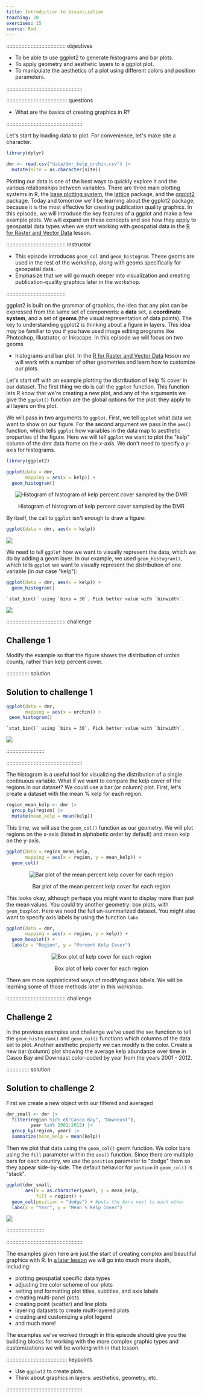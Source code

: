```yaml
---
title: Introduction to Visualization
teaching: 20
exercises: 15
source: Rmd
---
```


::::::::::::::::::::::::::::::::::::::: objectives

- To be able to use ggplot2 to generate histograms and bar plots.
- To apply geometry and aesthetic layers to a ggplot plot.
- To manipulate the aesthetics of a plot using different colors and position parameters.

::::::::::::::::::::::::::::::::::::::::::::::::::

:::::::::::::::::::::::::::::::::::::::: questions

- What are the basics of creating graphics in R?

::::::::::::::::::::::::::::::::::::::::::::::::::

Let's start by loading data to plot. For convenience, let's make site a character.


```r
library(dplyr)

dmr <- read.csv("data/dmr_kelp_urchin.csv") |>
  mutate(site = as.character(site))
```

Plotting our data is one of the best ways to quickly explore it and the various
relationships between variables. There are three main plotting systems in R, the
[base plotting system](https://www.statmethods.net/graphs/), the
[lattice](https://www.statmethods.net/advgraphs/trellis.html) package, and the
[ggplot2](https://www.statmethods.net/advgraphs/ggplot2.html) package. Today and
tomorrow we'll be learning about the ggplot2 package, because it is the most
effective for creating publication quality graphics. In this episode, we will
introduce the key features of a ggplot and make a few example plots. We will
expand on these concepts and see how they apply to geospatial data types when we
start working with geospatial data in the [R for Raster and Vector
Data](https://cobalt-casco.github.io/r-raster-vector-geospatial/) lesson.

:::::::::::::::::::::::::::::::::::::::  instructor

- This episode introduces `geom_col` and `geom_histogram`. These geoms are used
  in the rest of the workshop, along with geoms specifically for geospatial 
  data.
- Emphasize that we will go much deeper into visualization and creating
  publication-quality graphics later in the workshop.

:::::::::::::::::::::::::::::::::::::::

ggplot2 is built on the grammar of graphics, the idea that any plot can be
expressed from the same set of components: a **data** set, a **coordinate
system**, and a set of **geoms** (the visual representation of data points). The
key to understanding ggplot2 is thinking about a figure in layers. This idea may
be familiar to you if you have used image editing programs like Photoshop,
Illustrator, or Inkscape. In this episode we will focus on two geoms

- histograms and bar plot. In the [R for Raster and Vector Data](https://datacarpentry.org/r-raster-vector-geospatial/) lesson we will work with a number of other geometries
  and learn how to customize our plots.

Let's start off with an example plotting the distribution of kelp % cover in our dataset. 
The first thing we do is call the `ggplot` function. This function lets R
know that we're creating a new plot, and any of the arguments we give the
`ggplot()` function are the global options for the plot: they apply to all
layers on the plot.

We will pass in two arguments to `ggplot`. First, we tell `ggplot` what data we
want to show on our figure. For the second argument we pass in the `aes()` function, 
which tells `ggplot` how variables in the data map to aesthetic properties of the 
figure. Here we will tell `ggplot` we want to plot the "kelp" column of the dmr 
data frame on the x-axis. We don't need to specify a y-axis for histograms.


```r
library(ggplot2)

ggplot(data = dmr, 
       mapping = aes(x = kelp)) +   
  geom_histogram()
```

<div class="figure" style="text-align: center">
<img src="fig/07-plot-ggplot2-rendered-hist-kelpcover-1.png" alt="Histogram of histogram of kelp percent cover sampled by the DMR"  />
<p class="caption">Histogram of histogram of kelp percent cover sampled by the DMR</p>
</div>

By itself, the call to `ggplot` isn't enough to draw a figure:


```r
ggplot(data = dmr, aes(x = kelp))
```

<img src="fig/07-plot-ggplot2-rendered-blank-plot-1.png" style="display: block; margin: auto;" />

We need to tell `ggplot` how we want to visually represent the data, which we
do by adding a geom layer. In our example, we used `geom_histogram()`, which
tells `ggplot` we want to visually represent the
distribution of one variable (in our case "kelp"):


```r
ggplot(data = dmr, aes(x = kelp)) +   
  geom_histogram()
```

```{.output}
`stat_bin()` using `bins = 30`. Pick better value with `binwidth`.
```

<img src="fig/07-plot-ggplot2-rendered-hist-kelpcover2-1.png" style="display: block; margin: auto;" />

:::::::::::::::::::::::::::::::::::::::  challenge

## Challenge 1

Modify the example so that the figure shows the
distribution of urchin counts, rather than kelp 
percent cover.

:::::::::::::::  solution

## Solution to challenge 1


```r
ggplot(data = dmr, 
       mapping = aes(x = urchin)) +   
 geom_histogram()
```

```{.output}
`stat_bin()` using `bins = 30`. Pick better value with `binwidth`.
```

<img src="fig/07-plot-ggplot2-rendered-ch1-sol-1.png" style="display: block; margin: auto;" />

:::::::::::::::::::::::::

::::::::::::::::::::::::::::::::::::::::::::::::::

The histogram is a useful tool for visualizing the
distribution of a single continuous variable. What if
we want to compare the kelp cover of the regions in
our dataset? We could use a bar (or column) plot.
First, let's create a dataset with the mean % kelp for each region.


```r
region_mean_kelp <- dmr |>
  group_by(region) |>
  mutate(mean_kelp = mean(kelp))
```

This time, we will use the `geom_col()` function as our geometry.
We will plot regions on the x-axis (listed in alphabetic order
by default) and mean kelp on the y-axis.


```r
ggplot(data = region_mean_kelp, 
       mapping = aes(x = region, y = mean_kelp)) + 
  geom_col()
```

<div class="figure" style="text-align: center">
<img src="fig/07-plot-ggplot2-rendered-mean-kelp-region-1.png" alt="Bar plot of the mean percent kelp cover for each region"  />
<p class="caption">Bar plot of the mean percent kelp cover for each region</p>
</div>

This looks okay, although perhaps you might want to display more than just the
mean values. You could try another geometry: box plots, with `geom_boxplot`. Here we need the 
full un-summarized dataset. You might also want to specify axis labels by using the
function `labs`.


```r
ggplot(data = dmr, 
       mapping = aes(x = region, y = kelp)) + 
  geom_boxplot() +
  labs(x = "Region", y = "Percent Kelp Cover")
```

<div class="figure" style="text-align: center">
<img src="fig/07-plot-ggplot2-rendered-kelp-region-boxplot-1.png" alt="Box plot of kelp cover for each region"  />
<p class="caption">Box plot of kelp cover for each region</p>
</div>

There are more sophisticated ways of modifying axis labels. We will be learning some of those methods later in this workshop.

:::::::::::::::::::::::::::::::::::::::  challenge

## Challenge 2

In the previous examples and challenge we've used the `aes` function to tell
the `geom_histogram()` and `geom_col()` functions which columns
of the data set to plot.
Another aesthetic property we can modify is the
color. Create a new bar (column) plot showing the average kelp
abundance over time in Casco Bay and Downeast color-coded by year
from the years 2001 - 2012.

:::::::::::::::  solution

## Solution to challenge 2

First we create a new object with
our filtered and averaged


```r
dmr_small <- dmr |>
  filter(region %in% c("Casco Bay", "Downeast"),
         year %in% 2001:2012) |>
  group_by(region, year) |>
  summarize(mean_kelp = mean(kelp))
```

Then we plot that data using the `geom_col()`
geom function. We color bars using the `fill`
parameter within the `aes()` function.
Since there are multiple bars for each
country, we use the `position` parameter
to "dodge" them so they appear side-by-side.
The default behavior for `postion` in `geom_col()`
is "stack".


```r
ggplot(dmr_small, 
       aes(x = as.character(year), y = mean_kelp, 
           fill = region)) +
  geom_col(position = "dodge") + #puts the bars next to each other
  labs(x = "Year", y = "Mean % Kelp Cover")
```

<img src="fig/07-plot-ggplot2-rendered-kelp-compare-1.png" style="display: block; margin: auto;" />

:::::::::::::::::::::::::

::::::::::::::::::::::::::::::::::::::::::::::::::

The examples given here are just the start of
creating complex and beautiful graphics with R.
In [a later lesson](https://datacarpentry.org/r-raster-vector-geospatial/) we will go into much
more depth, including:

- plotting geospatial specific data types
- adjusting the color scheme of our plots
- setting and formatting plot titles, subtitles, and axis labels
- creating multi-panel plots
- creating point (scatter) and line plots
- layering datasets to create multi-layered plots
- creating and customizing a plot legend
- and much more!

The examples we've worked through in this episode should give you the building
blocks for working with the more complex graphic types and customizations we
will be working with in that lesson.

:::::::::::::::::::::::::::::::::::::::: keypoints

- Use `ggplot2` to create plots.
- Think about graphics in layers: aesthetics, geometry, etc.

::::::::::::::::::::::::::::::::::::::::::::::::::


